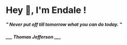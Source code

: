 <h1 title="head"> Hey 👋, I'm Endale !</h1>

**<h5><i>" Never put off till tomorrow what you can do today. "</i></h5>**

*<b>___ Thomas Jefferson ___</b>*
